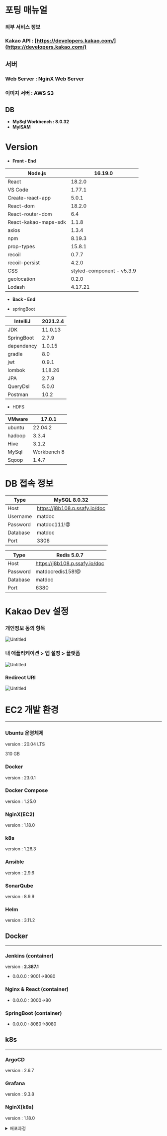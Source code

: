 # 포팅 매뉴얼

### 외부 서비스 정보

### Kakao API : [https://developers.kakao.com/](https://developers.kakao.com/)

## 서버

### Web Server : NginX Web Server

### 이미지 서버 : AWS S3

## DB

- **MySql Workbench : 8.0.32**
- **MyISAM**

# Version

- **Front - End**

| Node.js | 16.19.0 |
| --- | --- |
| React | 18.2.0 |
| VS Code | 1.77.1 |
| Create-react-app | 5.0.1 |
| React-dom | 18.2.0 |
| React-router-dom | 6.4 |
| React-kakao-maps-sdk | 1.1.8 |
| axios | 1.3.4 |
| npm | 8.19.3 |
| prop-types | 15.8.1 |
| recoil | 0.7.7 |
| recoil-persist | 4.2.0 |
| CSS | styled-component - v5.3.9 |
| geolocation | 0.2.0 |
| Lodash | 4.17.21 |

- **Back - End**

- springBoot

| IntelliJ | 2021.2.4 |
| --- | --- |
| JDK | 11.0.13 |
| SpringBoot | 2.7.9 |
| dependency | 1.0.15 |
| gradle | 8.0 |
| jwt | 0.9.1 |
| lombok | 118.26 |
| JPA | 2.7.9 |
| QueryDsl | 5.0.0 |
| Postman | 10.2 |

- HDFS

| VMware | 17.0.1 |
| --- | --- |
| ubuntu | 22.04.2 |
| hadoop | 3.3.4 |
| Hive | 3.1.2 |
| MySql | Workbench 8 |
| Sqoop | 1.4.7 |

# DB 접속 정보

| Type | MySQL 8.0.32 |
| --- | --- |
| Host | https://j8b108.p.ssafy.io/doc |
| Username | matdoc |
| Password | matdoc111!@ |
| Database | matdoc |
| Port | 3306 |

| Type | Redis 5.0.7 |
| --- | --- |
| Host | https://j8b108.p.ssafy.io/doc |
| Password | matdocredis158!@ |
| Database | matdoc |
| Port | 6380 |

# Kakao Dev 설정

### 개인정보 동의 항목

![Untitled](/exec/images/Untitled__3_.png)

### 내 애플리케이션 > 앱 설정 > 플랫폼

![Untitled](/exec/images/Untitled__2_.png)

### Redirect URI

![Untitled](/exec/images/Untitled__1_.png)

# EC2 개발 환경

---

### Ubuntu 운영체제

version : 20.04 LTS

310 GB

### Docker

version : 23.0.1

### Docker Compose

version : 1.25.0

### NginX(EC2)

version : 1.18.0

### k8s

version : 1.26.3

### Ansible

version : 2.9.6

### SonarQube

version : 8.9.9

### Helm

version : 3.11.2

## Docker

---

### Jenkins (container)

version : ****2.387.1****

- 0.0.0.0 : 9001→8080

### Nginx & React (container)

- 0.0.0.0 : 3000→80

### SpringBoot (container)

- 0.0.0.0 : 8080→8080

## k8s

---

### ArgoCD

version : 2.6.7

### Grafana

version : 9.3.8

### NginX(k8s)

version : 1.18.0



<details>
<summary> 배포과정 </summary>
<div markdown="1">
# 배포 과정
---
마스터노드 설치를 위한 스왑파일 비활성화

```jsx
sudo swapoff -a 
sudo sed -i '/ swap / s/^\(.*\)$/#\1/g' /etc/fstab
```

Docker설치, 활성화

```jsx
sudo yum install -y yum-utils
sudo yum-config-manager \
    --add-repo \
    https://download.docker.com/linux/centos/docker-ce.repo
sudo yum install docker-ce docker-ce-cli containerd.io -y
sudo service docker start
sudo chkconfig docker on
```

Front Dockerfile 작성

```jsx
FROM nginx

# root 에 app 폴더를 생성
RUN mkdir /app

# work dir 고정
WORKDIR /app

# work dir 에 build 폴더 생성 /app/build
RUN mkdir ./build

# host pc의 현재경로의 build 폴더를 workdir 의 build 폴더로 복사
ADD ./build ./build

# host pc 의 nginx.conf 를 아래 경로에 복사
COPY ./nginx.conf /etc/nginx/conf.d

# container 실행 시 자동으로 실행할 command. nginx 시작함
CMD ["nginx", "-g", "daemon off;"]
```

Back Dockerfile 작성

```jsx
FROM openjdk:11-jdk
COPY *.jar app.jar
ENTRYPOINT ["java","-jar","app.jar"]
```

kubeadm 설정파일,레포추가

```jsx
cat <<EOF > /etc/sysctl.d/k8s.conf
net.bridge.bridge-nf-call-ip6tables = 1
net.bridge.bridge-nf-call-iptables = 1
EOF
sysctl --system

cat <<EOF > /etc/yum.repos.d/kubernetes.repo
[kubernetes]
name=Kubernetes
baseurl=https://packages.cloud.google.com/yum/repos/kubernetes-el7-\$basearch
enabled=1
gpgcheck=1
repo_gpgcheck=1
gpgkey=https://packages.cloud.google.com/yum/doc/yum-key.gpg https://packages.cloud.google.com/yum/doc/rpm-package-key.gpg
exclude=kubelet kubeadm kubectl
EOF

```

kubelet,kubectl,kubeadm 설치

```jsx
sudo yum install -y kubelet kubeadm kubectl --disableexcludes=kubernetes
systemctl enable --now kubelet
```

클러스터 초기화,및 cidr 설정

```jsx
sudo kubeadm init
```

마스터노드 taint 삭제

```jsx
kubectl taint nodes --all node-role.kubernetes.io/control-plane- node-role.kubernetes.io/master-
kubectl get nodes
```

jenkins용 docker-compose.yml 파일 작성

```jsx
version: "3"
services:
  jenkins_back:
    image: jenkins/jenkins:lts
    user: root
    volumes:
      - ./jenkins:/var/jenkins_home_back
    ports:
      - 9002:8080
  jenkins_front:
    image: jenkins/jenkins:lts
    user: root
    volumes:
      - ./jenkins:/var/jenkins_home_front
    ports:
      - 9001:8080
```

jenkins 시작

```jsx
sudo docker-compose up -d
```

nginx(EC2) 설정

```jsx
server {
  listen 80;
  access_log /var/log/nginx/http.access.log;
  server_name [Server];

  location / {
    return 301 [Server];
  }

}

  server {
  listen 443 ssl http2;
  access_log /var/log/nginx/https.access.log;

  server_name [Server];

 ssl_certificate [Certification_path]
 ssl_certificate_key [Certification_private_path]

location / {
  proxy_pass [Server]:[Port];
}
}
```

nginx ingress controller 설치 및 적용

```jsx
kubectl apply -f https://raw.githubusercontent.com/kubernetes-sigs/aws-load-balancer-controller/v2.4.7/docs/examples/2048/2048_full.yaml
```

백, 프론트 Ingress Manifest파일 작성

```jsx
apiVersion: networking.k8s.io/v1
kind: Ingress
metadata:
  name: front-ingress2
  annotations:
    ingress.kubernetes.io/ssl-redirect: "true"
    kubernetes.io/ingress.class: nginx
    kubernetes.io/tls-acme: "true"
    cert-manager.io/cluster-issuer: letsencrypt-issuer
spec:
  tls:
    secretName: web-devbox-kr-cert
  rules:
    http:
      paths:
      - path: /
        pathType: Prefix
        backend:
          service:
            name: front-service
            port:
              number: 80
        host: "[Domain]"
```

Service Manifest 파일 작성

```jsx
apiVersion: v1
kind: Service
metadata:
  name: back-service
spec:
  type: ClusterIP
  ports:
    - port: 80
      protocol: TCP
      targetPort: 8080
  selector:
    app: Spring-server
---
apiVersion: v1
kind: Service
metadata:
  name: front-service
spec:
  type: ClusterIP
  ports:
    - port: 80
      protocol: TCP
      targetPort: 3000
  selector:
    app: react-application
```

Back,Front Pod Manifest 작성

```jsx
apiVersion: networking.k8s.io/v1
kind: Ingress
metadata:
  name: front-ingress2
  annotations:
    ingress.kubernetes.io/ssl-redirect: "true"
    kubernetes.io/ingress.class: nginx
    kubernetes.io/tls-acme: "true"
    cert-manager.io/cluster-issuer: letsencrypt-issuer
spec:
  tls:
    secretName: web-devbox-kr-cert
  rules:
    http:
      paths:
      - path: /
        pathType: Prefix
        backend:
          service:
            name: front-service
            port:
              number: 80
        host: "[Domain]"
```

### Helm

---

```jsx
curl https://baltocdn.com/helm/signing.asc | sudo apt-key add -
sudo apt-get install apt-transport-https --yes
echo "deb https://baltocdn.com/helm/stable/debian/ all main" | sudo tee /etc/apt/sources.list.d/helm-stable-debian.list
sudo apt-get update
sudo apt-get install helm
```

### ArgoCD

---

ArgoCD설치

```jsx
kubectl create namespace argo
helm repo update
helm fetch argo/argo-cd
tar -xvzf argo-cd-3.6.4.tgz
cd argo-cd
vim values.yaml
helm install argo -n argo argo/argo-cd -f values.yaml
```

초기 비밀번호 획득

```jsx
kubectl -n argo get secret argocd-initial-admin-secret -o jsonpath="{.data.password}" | base64 -d
```

### Grafana + Prometheus

---

Grafana+Prometheus 설치

```jsx
kubectl create namespace monitoring
helm repo add prometheus-community https://prometheus-community.github.io/helm-charts
helm repo update
helm install prometheus prometheus-community/kube-prometheus-stack --namespace monitoring
```

### **Ansible**

---

Ansible 설치

```jsx
sudo apt install ansible
```

BackPlaybook.yaml 작성

```jsx
  hosts: ec2
#   become: true

  # create docker images
  tasks:

    name: create a BackImages with deployed jar file
    command: sudo docker build ./jar -f Dockerfile-back -t [repo]/[image_name]-[version]
    tags:
      - release-be

    name: push the Back image on Docker Hub
    command: sudo docker push [repo]/[image_name]-[version]
    ignore_error: yes
    tags:
      - release-be

 hosts: ec2
#   become: true

  # create docker images
  tasks:
# remove images
    name: remove the config image from the ansible server
    command: sudo docker rmi [repo]/[image_name]-[version]
    ignore_error: yes
    tags:
      - release-be
```

FrontPlaybook.yaml 작성

```jsx
 hosts: ec2
#   become: true

  # create docker images
  tasks:

    name: create a FrontImages with deployed
    command: sudo docker build [Build_Path] -f Dockerfile-front -t [repo]/[image_name]-[version]
    tags:
      - release-fe

    name: push the Front image on Docker Hub
    command: sudo docker push [repo]/[image_name]-[version]
    ignore_error: yes
    tags:
      - release-fe

  hosts: ec2
#   become: true

  # create docker images
  tasks:
# remove images
    name: remove the config image from the ansible server
    command: sudo docker rmi [repo]/[image_name]-[version]
    ignore_error: yes
    tags:
      - release-fe
```

### ****HorizontalPodAutoscaler****

---

hpa 설정

```jsx
apiVersion: autoscaling/v2
kind: HorizontalPodAutoscaler
metadata:
  name: Spring-hpa
spec:
  minReplicas: 2
  maxReplicas: 10

  metrics:
  - type: Resource
    resource:
      name: cpu
      target:
        averageUtilization: 10
        type: Utilization

  scaleTargetRef:
    apiVersion: apps/v1
    kind: Deployment
    name: spring-app
```

Jenkins 파이프라인
```jsx
pipeline{
    agent none
    options{
        timestamps()
        gitLabConnection()
    }
    
    stages{
        stage("Build"){
            steps{
                node('matdoc-Front'){
                    build (
                        job : "POD-CI-Pipeline-AWS-Front",
                        parameters: [
                            string(name:"prebuild",value:"${previousBuild.number}"),
                            string(name:"curbuild",value:"${currentBuild.number}")
                            ]
                    )
                }
            }
        }
        
         stage("Deploy"){
             steps{
                 node('matdoc-Front'){
                    build (
                        job : "POD-CD-Pipeline-AWS-Front",
                        parameters: [
                            string(name:"prebuild",value:"${previousBuild.number}"),
                            string(name:"curbuild",value:"${currentBuild.number}")
                            ]
                    )
                 }
             }
         }
    }
    
    
    
}


pipeline{
    agent{
        label 'matdoc-Front'
    }
    
    parameters{
        string(name: "prebuild")
        string(name: "curbuild")
    }
    
    stages{
        stage('GitLab Clone'){
            steps{
                git branch: "dev-fe", credentialsId:''",url:""
                sh "chmod +x -R"
            }
        }
        
        stage('SonarQube analysis'){
            parallel{
                stage('Front Server Analysis'){
                            dir("front"){
                                sh '''
                                ${SonarQube}/bin/sonar-scanner -Dsonar.projectKey=matdocfront -Dsonar.host.url= -Dsonar.login=
                                '''
                     }
            }
        }
        
        
        stage("Build"){
            steps{
                dir('front'){
                    sh 'npm install'
                    sh 'npm run build'
                }
            }
        }

        stage("Remove Docker Images"){
            steps{
                sshPublisher(publishers: [
                    sshPublisherDesc(
                        transfers: [
                            sshTransfer(
                                cleanRemote: false, 
                                excludes: '', 
                                execCommand: "", 
                                execTimeout: 300000, 
                                flatten: false, 
                                makeEmptyDirs: false, 
                                noDefaultExcludes: false, 
                                remoteDirectory: '.', 
                                remoteDirectorySDF: false, 
                                removePrefix: '', 
                                sourceFiles: ''
                                )], 
                                usePromotionTimestamp: false, 
                                useWorkspaceInPromotion: false, 
                                verbose: false)])
            }
        }
        stage("Push Docker Images"){
            steps{
                echo "${prebuild} , ${curbuild}"
                sshPublisher(publishers: [
                    sshPublisherDesc(
                        transfers: [
                            sshTransfer(cleanRemote: false,excludes: '', execTimeout: 300000, flatten: false, makeEmptyDirs: false, noDefaultExcludes: false, 
                                remoteDirectory: ".", 
                                remoteDirectorySDF: false, 
                                removePrefix: "", 
                                sourceFiles: ""
                                )], 
                                usePromotionTimestamp: false, 
                                useWorkspaceInPromotion: false, 
                                verbose: false)])
            }
        
    }
    
}


pipeline{
    agent{
        label none
    }
    parameters{
        string(name: "prebuild")
        string(name: "curbuild")
    }

    stages{
       stage('K8S Manifest Update') {
            post {
                    failure {
                      echo 'K8S Manifest Update failure !'
                    }
                    success {
                      echo 'K8S Manifest Update success !'
                    }
            }
        }
    }
}



pipeline{
    agent none
    options{
        timestamps()
        gitLabConnection()
    }
    
    stages{
        stage("Build"){
            steps{
                node('matdoc-Back'){
                    build (
                        job : "POD-CI-Pipeline-AWS-Back",
                        parameters: [
                            string(name:"prebuild",value:"${previousBuild.number}"),
                            string(name:"curbuild",value:"${currentBuild.number}")
                            ])
                  )
             }
        }
        
         stage("Deploy"){
             steps{
                 node('matdoc-Back'){
                    build (
                        job : "POD-CD-Pipeline-AWS-Back",
                        parameters: [
                            string(name:"prebuild",value:"${previousBuild.number}"),
                            string(name:"curbuild",value:"${currentBuild.number}")
                            ]
                  )
             }
         }
    }



pipeline{
    agent{
        label none
    }
    tools{
        gradle 'gradle-7.6'
    }
    parameters{
        string(name: "prebuild")
        string(name: "curbuild")
    }
    
    stages{
        stage('GitLab Clone'){
            steps{
                git branch: "release-be", credentialsId:'',url:'"
                sh 'chmod +x -R ${env.WORKSPACE}'
            }
        }
        
        stage('SonarQube analysis'){
            parallel{
                stage('Server Analysis'){
                    steps{
                            dir('back'){
                                    sh '''
                                        gradle init
                                        chmod +x gradlew
                                        ./gradlew sonarqube -Dsonar.projectKey=matdocback -Dsonar.host.url= -Dsonar.login=
                                    '''
                        }
                 }
            }
        }
        
        stage("Build"){
            steps{
                dir('back'){
                    sh"./gradlew clean build --exclude-task test -Pprofile=prod"
                }
            }
        }
        stage("Remove Docker Images"){
            steps{
                sshPublisher(publishers: [
                    sshPublisherDesc(
                        transfers: [
                            sshTransfer(
                                cleanRemote: false, 
                                excludes: '', 
                                execTimeout: 300000, 
                                flatten: false, 
                                makeEmptyDirs: false, 
                                noDefaultExcludes: false, 
                                remoteDirectory: ".", 
                                remoteDirectorySDF: false, 
                                removePrefix: "", 
                                sourceFile: ""
                                )], 
                                usePromotionTimestamp: false, 
                                useWorkspaceInPromotion: false, 
                                verbose: false)])
            }
        }
        stage("Push Docker Images"){
            steps{
                echo "${prebuild} , ${curbuild}"
                sshPublisher(publishers: [
                    sshPublisherDesc(
                        transfers: [
                            sshTransfer(
                                cleanRemote: false,
                                excludes: "",   
                                execTimeout: 300000, 
                                flatten: false, 
                                makeEmptyDirs: false, 
                                noDefaultExcludes: false, 
                                remoteDirectory: ".", 
                                remoteDirectorySDF: false, 
                                removePrefix: "", 
                                sourceFile: ""
                                )], 
                                usePromotionTimestamp: false, 
                                useWorkspaceInPromotion: false, 
                                verbose: false)])
            }
        
    }
    
}


pipeline{
    agent{
        label none
    }
    tools{
        gradle 'gradle-7.6'
    }
    parameters{
        string(name: "prebuild")
        string(name: "curbuild")
    }
            post {
                    failure {
                      echo 'K8S Manifest Update failure !'
                    }
                    success {
                      echo 'K8S Manifest Update success !'
                    }
            }
        }
    }
}
```
</div>
</details>


